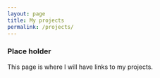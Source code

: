 ```yaml
---
layout: page
title: My projects
permalink: /projects/
---
```


### Place holder 
This page is where I will have links to my projects.


